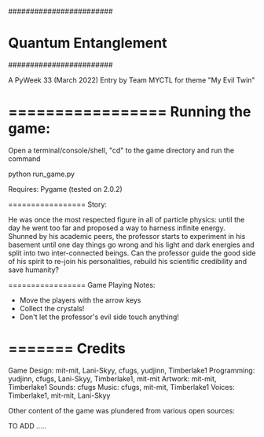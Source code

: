 ########################
# Quantum Entanglement
########################

A PyWeek 33 (March 2022) Entry by Team MYCTL for theme "My Evil Twin"

=================
Running the game:
=================

Open a terminal/console/shell, "cd" to the game directory and run the command

  python run_game.py

Requires: Pygame (tested on 2.0.2)

=================
Story:

He was once the most respected figure in all of particle physics: until the day he went too far and proposed a way to harness infinite energy. Shunned by his academic peers, the professor starts to experiment in his basement until one day things go wrong and his light and dark energies and split into two inter-connected beings. Can the professor guide the good side of his spirit to re-join his personalities, rebuild his scientific credibility and save humanity?

=================
Game Playing Notes:

- Move the players with the arrow keys
- Collect the crystals!
- Don't let the professor's evil side touch anything!

=======
Credits
=======

Game Design: mit-mit, Lani-Skyy, cfugs, yudjinn, Timberlake1
Programming: yudjinn, cfugs, Lani-Skyy, Timberlake1, mit-mit
Artwork: mit-mit, Timberlake1
Sounds: cfugs
Music: cfugs, mit-mit, Timberlake1
Voices: Timberlake1, mit-mit, Lani-Skyy

Other content of the game was plundered from various open sources:

TO ADD .....


